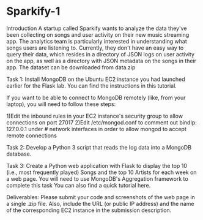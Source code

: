 # Sparkify-1
Introduction
A startup called Sparkify wants to analyze the data they've been collecting on songs and user activity on their new music streaming app. The analytics team is particularly interested in understanding what songs users are listening to. Currently, they don't have an easy way to query their data, which resides in a directory of JSON logs on user activity on the app, as well as a directory with JSON metadata on the songs in their app. The dataset can be downloaded from data.zip

 
Task 1: Install MongoDB on the Ubuntu EC2 instance you had launched earlier for the Flask lab. You can find the instructions in this tutorial. 

If you want to be able to connect to MongoDB remotely (like, from your laptop), you will need to follow these steps: 

1)Edit the inbound rules in your EC2 instance's security group to allow connections on port 27017
2)Edit /etc/mongod.conf to comment out bindIp: 127.0.0.1 under # network interfaces in order to allow mongod to accept remote connections

Task 2: Develop a Python 3 script that reads the log data into a MongoDB database. 


Task 3: Create a Python web application with Flask to display the top 10 (i.e., most frequently played) Songs and the top 10 Artists for each week on a web page. You will need to use MongoDB's Aggregation framework to complete this task You can also find a quick tutorial here. 

Deliverables: Please submit your code and screenshots of the web page in a single .zip file. Also, include the URL (or public IP address) and the name of the corresponding EC2 instance in the submission description.  
